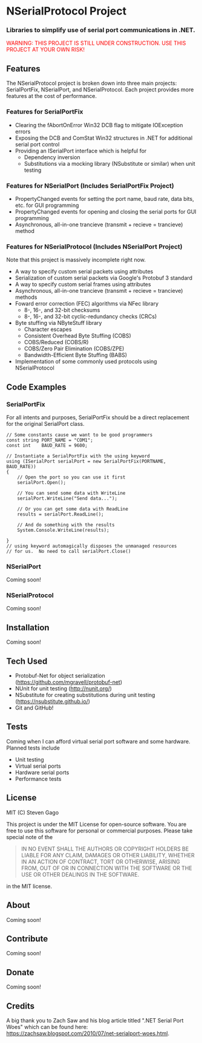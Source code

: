 # NSerialProtocol Project

### Libraries to simplify use of serial port communications in .NET.

<span style="color:red">WARNING: THIS PROJECT IS STILL UNDER CONSTRUCTION.  USE THIS PROJECT AT
YOUR OWN RISK!</span>

## Features
The NSerialProtocol project is broken down into three main projects: SerialPortFix, NSerialPort,
and NSerialProtocol.  Each project provides more features at the cost of performance.

### Features for SerialPortFix
- Clearing the fAbortOnError Win32 DCB flag to mitigate IOException errors
- Exposing the DCB and ComStat Win32 structures in .NET for additional serial port control
- Providing an ISerialPort interface which is helpful for
	- Dependency inversion
    - Substitutions via a mocking library (NSubstitute or similar) when unit testing

### Features for NSerialPort (Includes SerialPortFix Project)
- PropertyChanged events for setting the port name, baud rate, data bits, etc. for GUI programming
- PropertyChanged events for opening and closing the serial ports for GUI programming
- Asynchronous, all-in-one trancieve (transmit + recieve = trancieve) method

### Features for NSerialProtocol (Includes NSerialPort Project)
Note that this project is massively incomplete right now.
- A way to specify custom serial packets using attributes
- Serialization of custom serial packets via Google's Protobuf 3 standard
- A way to specify custom serial frames using attributes
- Asynchronous, all-in-one trancieve (transmit + recieve = trancieve) methods
- Foward error correction (FEC) algorithms via NFec library
  - 8-, 16-, and 32-bit checksums
  - 8-, 16-, and 32-bit cyclic-redundancy checks (CRCs)
- Byte stuffing via NByteStuff library
  - Character escapes
  - Consistent Overhead Byte Stuffing (COBS)
  - COBS/Reduced (COBS/R)
  - COBS/Zero Pair Elimination (COBS/ZPE)
  - Bandwidth-Efficient Byte Stuffing (BABS)
- Implementation of some commonly used protocols using NSerialProtocol

## Code Examples

### SerialPortFix
For all intents and purposes, SerialPortFix should be a direct
replacement for the original SerialPort class.

~~~.language-csharp
// Some constants cause we want to be good programmers
const string PORT_NAME = "COM1";
const int    BAUD_RATE = 9600;

// Instantiate a SerialPortFix with the using keyword
using (ISerialPort serialPort = new SerialPortFix(PORTNAME, BAUD_RATE))
{
    // Open the port so you can use it first
    serialPort.Open();

    // You can send some data with WriteLine
    serialPort.WriteLine("Send data...");

    // Or you can get some data with ReadLine
    results = serialPort.ReadLine();

    // And do something with the results
    System.Console.WriteLine(results);

}
// using keyword automagically disposes the unmanaged resources
// for us.  No need to call serialPort.Close()
~~~

### NSerialPort
Coming soon!


### NSerialProtocol
Coming soon!


## Installation
Coming soon!


## Tech Used
- Protobuf-Net for object serialization (https://github.com/mgravell/protobuf-net)
- NUnit for unit testing (http://nunit.org/)
- NSubstitute for creating substitutions during unit testing (https://nsubstitute.github.io/)
- Git and GitHub!

## Tests
Coming when I can afford virtual serial port software and some hardware.
Planned tests include
- Unit testing
- Virtual serial ports
- Hardware serial ports
- Performance tests

## License
MIT (C) Steven Gago

This project is under the MIT License for open-source software.  You are free to
use this software for personal or commercial purposes.  Please take special note of
the

> IN NO EVENT SHALL THE AUTHORS OR COPYRIGHT
HOLDERS BE LIABLE FOR ANY CLAIM, DAMAGES OR OTHER LIABILITY,
WHETHER IN AN ACTION OF CONTRACT, TORT OR OTHERWISE, ARISING FROM,
OUT OF OR IN CONNECTION WITH THE SOFTWARE OR THE USE OR OTHER
DEALINGS IN THE SOFTWARE.

in the MIT license.

## About
Coming soon!

## Contribute
Coming soon!

## Donate
Coming soon!

## Credits
A big thank you to Zach Saw and his blog article titled
".NET Serial Port Woes" which can be found here:
https://zachsaw.blogspot.com/2010/07/net-serialport-woes.html.
